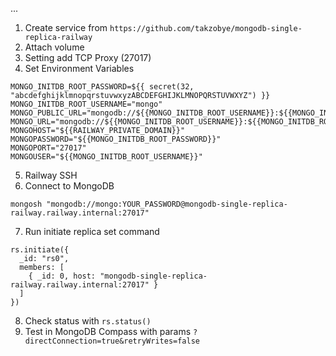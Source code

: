 ...

1. Create service from `https://github.com/takzobye/mongodb-single-replica-railway`
2. Attach volume
3. Setting add TCP Proxy (27017)
4. Set Environment Variables
```
MONGO_INITDB_ROOT_PASSWORD=${{ secret(32, "abcdefghijklmnopqrstuvwxyzABCDEFGHIJKLMNOPQRSTUVWXYZ") }}
MONGO_INITDB_ROOT_USERNAME="mongo"
MONGO_PUBLIC_URL="mongodb://${{MONGO_INITDB_ROOT_USERNAME}}:${{MONGO_INITDB_ROOT_PASSWORD}}@${{RAILWAY_TCP_PROXY_DOMAIN}}:${{RAILWAY_TCP_PROXY_PORT}}"
MONGO_URL="mongodb://${{MONGO_INITDB_ROOT_USERNAME}}:${{MONGO_INITDB_ROOT_PASSWORD}}@${{RAILWAY_PRIVATE_DOMAIN}}:27017"
MONGOHOST="${{RAILWAY_PRIVATE_DOMAIN}}"
MONGOPASSWORD="${{MONGO_INITDB_ROOT_PASSWORD}}"
MONGOPORT="27017"
MONGOUSER="${{MONGO_INITDB_ROOT_USERNAME}}"
```
5. Railway SSH
6. Connect to MongoDB
```
mongosh "mongodb://mongo:YOUR_PASSWORD@mongodb-single-replica-railway.railway.internal:27017"
```
7. Run initiate replica set command
```
rs.initiate({
  _id: "rs0",
  members: [
    { _id: 0, host: "mongodb-single-replica-railway.railway.internal:27017" }
  ]
})
```
8. Check status with `rs.status()`
9. Test in MongoDB Compass with params `?directConnection=true&retryWrites=false`
